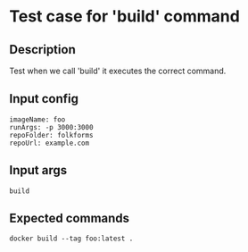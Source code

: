 # Test case for 'build' command

## Description

Test when we call 'build' it executes the correct command.

## Input config

    imageName: foo
    runArgs: -p 3000:3000
    repoFolder: folkforms
    repoUrl: example.com

## Input args

    build

## Expected commands

    docker build --tag foo:latest .
